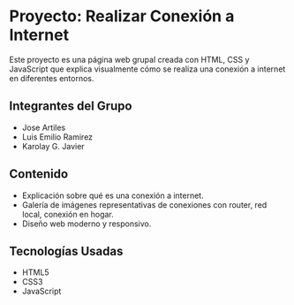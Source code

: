 # Proyecto: Realizar Conexión a Internet

Este proyecto es una página web grupal creada con HTML, CSS y JavaScript que explica visualmente cómo se realiza una conexión a internet en diferentes entornos.

## Integrantes del Grupo

- Jose Artiles
- Luis Emilio Ramirez
- Karolay G. Javier

## Contenido

- Explicación sobre qué es una conexión a internet.
- Galería de imágenes representativas de conexiones con router, red local, conexión en hogar.
- Diseño web moderno y responsivo.

## Tecnologías Usadas

- HTML5
- CSS3
- JavaScript



